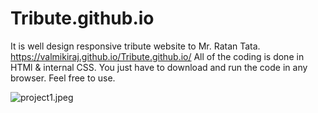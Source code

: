 # Tribute.github.io
It is well design responsive tribute website to Mr. Ratan Tata.
https://valmikiraj.github.io/Tribute.github.io/
All of the coding is done in HTMl & internal CSS.
You just have to  download and run the code in any browser.
Feel free to use.

![project1.jpeg](https://user-images.githubusercontent.com/83907328/119170523-f988bb80-ba80-11eb-99ab-a4aafe8a0390.jpeg)
